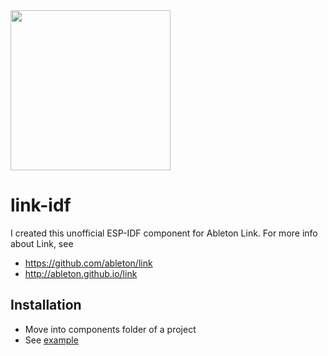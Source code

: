 <img src="https://github.com/mathiasbredholt/link-idf/blob/master/logo/Ableton_Link_Badge-Black.svg" width="256">

# link-idf
I created this unofficial ESP-IDF component for Ableton Link. For more info about Link, see
* https://github.com/ableton/link
* http://ableton.github.io/link

## Installation
* Move into components folder of a project
* See [example](https://github.com/mathiasbredholt/link-idf-example)
